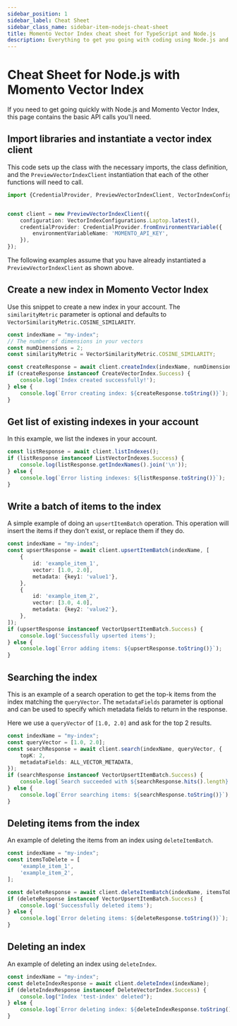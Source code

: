 ```yaml
---
sidebar_position: 1
sidebar_label: Cheat Sheet
sidebar_class_name: sidebar-item-nodejs-cheat-sheet
title: Momento Vector Index cheat sheet for TypeScript and Node.js
description: Everything to get you going with coding using Node.js and Momento Vector Index
---
```


# Cheat Sheet for Node.js with Momento Vector Index

If you need to get going quickly with Node.js and Momento Vector Index, this page contains the basic API calls you'll need.


## Import libraries and instantiate a vector index client

This code sets up the class with the necessary imports, the class definition, and the `PreviewVectorIndexClient` instantiation that each of the other functions will need to call.

```typescript
import {CredentialProvider, PreviewVectorIndexClient, VectorIndexConfigurations} from "@gomomento/sdk";


const client = new PreviewVectorIndexClient({
    configuration: VectorIndexConfigurations.Laptop.latest(),
    credentialProvider: CredentialProvider.fromEnvironmentVariable({
        environmentVariableName: 'MOMENTO_API_KEY',
    }),
});

```

The following examples assume that you have already instantiated a `PreviewVectorIndexClient` as shown above.

## Create a new index in Momento Vector Index

Use this snippet to create a new index in your account. The `similarityMetric` parameter is optional and defaults to `VectorSimilarityMetric.COSINE_SIMILARITY`.

```typescript
const indexName = "my-index";
// The number of dimensions in your vectors
const numDimensions = 2;
const similarityMetric = VectorSimilarityMetric.COSINE_SIMILARITY;

const createResponse = await client.createIndex(indexName, numDimensions, similarityMetric);
if (createResponse instanceof CreateVectorIndex.Success) {
    console.log('Index created successfully!');
} else {
    console.log(`Error creating index: ${createResponse.toString()}`);
}
```

## Get list of existing indexes in your account

In this example, we list the indexes in your account.

```typescript
const listResponse = await client.listIndexes();
if (listResponse instanceof ListVectorIndexes.Success) {
    console.log(listResponse.getIndexNames().join('\n'));
} else {
    console.log(`Error listing indexes: ${listResponse.toString()}`);
}
```

## Write a batch of items to the index

A simple example of doing an `upsertItemBatch` operation. This operation will insert the items if they don't exist, or replace them if they do.

```typescript
const indexName = "my-index";
const upsertResponse = await client.upsertItemBatch(indexName, [
    {
        id: 'example_item_1',
        vector: [1.0, 2.0],
        metadata: {key1: 'value1'},
    },
    {
        id: 'example_item_2',
        vector: [3.0, 4.0],
        metadata: {key2: 'value2'},
    },
]);
if (upsertResponse instanceof VectorUpsertItemBatch.Success) {
    console.log('Successfully upserted items');
} else {
    console.log(`Error adding items: ${upsertResponse.toString()}`);
}
```

## Searching the index

This is an example of a search operation to get the top-k items from the index matching the `queryVector`. The `metadataFields` parameter is optional and can be used to specify which metadata fields to return in the response.

Here we use a `queryVector` of `[1.0, 2.0]` and ask for the top 2 results.


```typescript
const indexName = "my-index";
const queryVector = [1.0, 2.0];
const searchResponse = await client.search(indexName, queryVector, {
    topK: 2,
    metadataFields: ALL_VECTOR_METADATA,
});
if (searchResponse instanceof VectorUpsertItemBatch.Success) {
    console.log(`Search succeeded with ${searchResponse.hits().length} results`);
} else {
    console.log(`Error searching items: ${searchResponse.toString()}`);
}
```

## Deleting items from the index

An example of deleting the items from an index using `deleteItemBatch`.

```typescript
const indexName = "my-index";
const itemsToDelete = [
    'example_item_1',
    'example_item_2',
];

const deleteResponse = await client.deleteItemBatch(indexName, itemsToDelete);
if (deleteResponse instanceof VectorUpsertItemBatch.Success) {
    console.log('Successfully deleted items');
} else {
    console.log(`Error deleting items: ${deleteResponse.toString()}`);
}
```

## Deleting an index

An example of deleting an index using `deleteIndex`.

```typescript
const indexName = "my-index";
const deleteIndexResponse = await client.deleteIndex(indexName);
if (deleteIndexResponse instanceof DeleteVectorIndex.Success) {
    console.log("Index 'test-index' deleted");
} else {
    console.log(`Error deleting index: ${deleteIndexResponse.toString()}`);
}
```
